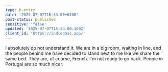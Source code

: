 ```yaml
---
type: h-entry
date: '2025-07-07T16:33:00+0100'
post-status: published
sensitive: 'false'
updated: '2025-07-07T15:33:00.169Z'
client_id: 'https://indiepass.app/'
---
```

I absolutely do not understand it. We are in a big room, waiting in line, and the people behind me have decided to stand next to me like we share the same bed. They are, of course, French. I'm not ready to go back. People in Portugal are so much nicer.
